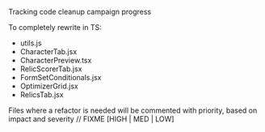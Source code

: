 Tracking code cleanup campaign progress

To completely rewrite in TS:

* utils.js
* CharacterTab.jsx
* CharacterPreview.tsx
* RelicScorerTab.jsx
* FormSetConditionals.jsx
* OptimizerGrid.jsx
* RelicsTab.jsx

Files where a refactor is needed will be commented with priority, based on impact and severity
// FIXME [HIGH | MED | LOW]
